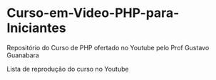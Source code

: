 # Curso-em-Video-PHP-para-Iniciantes
 Repositório do Curso de PHP ofertado no Youtube pelo Prof Gustavo Guanabara

Lista de reprodução do curso no Youtube
